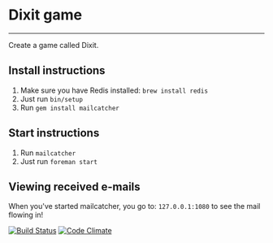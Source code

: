 # Dixit game
-------------

Create a game called Dixit.

## Install instructions
1. Make sure you have Redis installed: `brew install redis`
1. Just run `bin/setup`
1. Run `gem install mailcatcher`

## Start instructions
1. Run `mailcatcher`
2. Just run `foreman start`

## Viewing received e-mails
When you've started mailcatcher, you go to: `127.0.0.1:1080` to see the mail flowing in!


[![Build Status](https://travis-ci.org/jvanbaarsen/dixit.svg?branch=master)](https://travis-ci.org/jvanbaarsen/dixit) [![Code Climate](https://codeclimate.com/github/jvanbaarsen/dixit.png)](https://codeclimate.com/github/jvanbaarsen/dixit)

